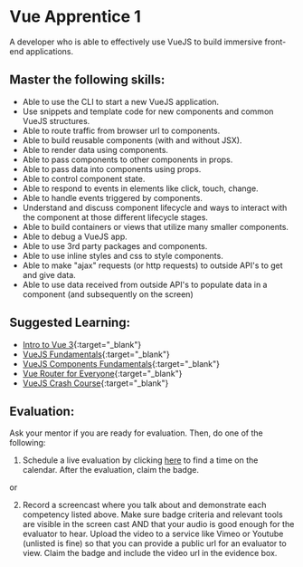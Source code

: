 # Vue Apprentice 1

A developer who is able to effectively use VueJS to build immersive front-end applications.

## Master the following skills:

* Able to use the CLI to start a new VueJS application.
* Use snippets and template code for new components and common VueJS structures.
* Able to route traffic from browser url to components.
* Able to build reusable components (with and without JSX).
* Able to render data using components.
* Able to pass components to other components in props.
* Able to pass data into components using props.
* Able to control component state.
* Able to respond to events in elements like click, touch, change.
* Able to handle events triggered by components.
* Understand and discuss component lifecycle and ways to interact with the component at those different lifecycle stages.
* Able to build containers or views that utilize many smaller components.
* Able to debug a VueJS app.
* Able to use 3rd party packages and components.
* Able to use inline styles and css to style components. 
* Able to make "ajax" requests (or http requests) to outside API's to get and give data.
* Able to use data received from outside API's to populate data in a component (and subsequently on the screen)

## Suggested Learning:

* [Intro to Vue 3](https://www.vuemastery.com/courses/intro-to-vue-3/intro-to-vue3){:target="_blank"}
* [VueJS Fundamentals](https://vueschool.io/courses/vuejs-fundamentals){:target="_blank"}
* [VueJS Components Fundamentals](https://vueschool.io/courses/vuejs-components-fundamentals){:target="_blank"}
* [Vue Router for Everyone](https://vueschool.io/courses/vue-router-for-everyone){:target="_blank"}
* [VueJS Crash Course](https://www.youtube.com/watch?v=Wy9q22isx3U){:target="_blank"}

## Evaluation:

Ask your mentor if you are ready for evaluation. Then, do one of the following:

1. Schedule a live evaluation by clicking [here](http://evals.codex.academy) to find a time on the calendar. After the evaluation, claim the badge.

or

2. Record a screencast where you talk about and demonstrate each competency listed above. Make sure badge criteria and relevant tools are visible in the screen cast AND that your audio is good enough for the evaluator to hear. Upload the video to a service like Vimeo or Youtube (unlisted is fine) so that you can provide a public url for an evaluator to view. Claim the badge and include the video url in the evidence box.
